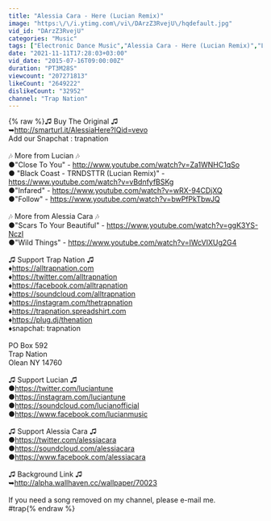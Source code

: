 ```yaml
---
title: "Alessia Cara - Here (Lucian Remix)"
image: "https:\/\/i.ytimg.com\/vi\/DArzZ3RvejU\/hqdefault.jpg"
vid_id: "DArzZ3RvejU"
categories: "Music"
tags: ["Electronic Dance Music","Alessia Cara - Here (Lucian Remix)","Lucian Remix"]
date: "2021-11-11T17:28:03+03:00"
vid_date: "2015-07-16T09:00:00Z"
duration: "PT3M28S"
viewcount: "207271813"
likeCount: "2649222"
dislikeCount: "32952"
channel: "Trap Nation"
---
```

{% raw %}♫ Buy The Original ♫<br />➥<a rel="nofollow" target="blank" href="http://smarturl.it/AlessiaHere?IQid=vevo">http://smarturl.it/AlessiaHere?IQid=vevo</a><br />Add our Snapchat : trapnation<br /><br />🎶 More from Lucian 🎶<br />●&quot;Close To You&quot; - <a rel="nofollow" target="blank" href="http://www.youtube.com/watch?v=Za1WNHC1qSo">http://www.youtube.com/watch?v=Za1WNHC1qSo</a><br />● &quot;Black Coast - TRNDSTTR (Lucian Remix)&quot; - <a rel="nofollow" target="blank" href="https://www.youtube.com/watch?v=vBdnfyfBSKg">https://www.youtube.com/watch?v=vBdnfyfBSKg</a><br />●&quot;Infared&quot; - <a rel="nofollow" target="blank" href="https://www.youtube.com/watch?v=wRX-94CDjXQ">https://www.youtube.com/watch?v=wRX-94CDjXQ</a><br />●&quot;Follow&quot; - <a rel="nofollow" target="blank" href="https://www.youtube.com/watch?v=bwPfPkTbwJQ">https://www.youtube.com/watch?v=bwPfPkTbwJQ</a><br /><br />🎶 More from Alessia Cara 🎶<br />●&quot;Scars To Your Beautiful&quot; - <a rel="nofollow" target="blank" href="https://www.youtube.com/watch?v=ggK3YS-NczI">https://www.youtube.com/watch?v=ggK3YS-NczI</a><br />●&quot;Wild Things&quot; - <a rel="nofollow" target="blank" href="https://www.youtube.com/watch?v=IWcVIXUg2G4">https://www.youtube.com/watch?v=IWcVIXUg2G4</a><br /><br />♫ Support Trap Nation ♫<br />♦<a rel="nofollow" target="blank" href="https://alltrapnation.com">https://alltrapnation.com</a><br />♦<a rel="nofollow" target="blank" href="https://twitter.com/alltrapnation">https://twitter.com/alltrapnation</a><br />♦<a rel="nofollow" target="blank" href="https://facebook.com/alltrapnation">https://facebook.com/alltrapnation</a><br />♦<a rel="nofollow" target="blank" href="https://soundcloud.com/alltrapnation">https://soundcloud.com/alltrapnation</a><br />♦<a rel="nofollow" target="blank" href="https://instagram.com/thetrapnation">https://instagram.com/thetrapnation</a><br />♦<a rel="nofollow" target="blank" href="https://trapnation.spreadshirt.com">https://trapnation.spreadshirt.com</a><br />♦<a rel="nofollow" target="blank" href="https://plug.dj/thenation">https://plug.dj/thenation</a><br />♦snapchat: trapnation<br /><br />PO Box 592<br />Trap Nation<br />Olean NY 14760<br /><br />♫ Support Lucian ♫<br />●<a rel="nofollow" target="blank" href="https://twitter.com/luciantune">https://twitter.com/luciantune</a><br />●<a rel="nofollow" target="blank" href="https://instagram.com/luciantune">https://instagram.com/luciantune</a><br />●<a rel="nofollow" target="blank" href="https://soundcloud.com/lucianofficial">https://soundcloud.com/lucianofficial</a><br />●<a rel="nofollow" target="blank" href="https://www.facebook.com/lucianmusic">https://www.facebook.com/lucianmusic</a><br /><br />♫ Support Alessia Cara ♫<br />●<a rel="nofollow" target="blank" href="https://twitter.com/alessiacara">https://twitter.com/alessiacara</a><br />●<a rel="nofollow" target="blank" href="https://soundcloud.com/alessiacara">https://soundcloud.com/alessiacara</a><br />●<a rel="nofollow" target="blank" href="https://www.facebook.com/alessiacara">https://www.facebook.com/alessiacara</a><br /><br />♫ Background Link ♫<br />➥<a rel="nofollow" target="blank" href="http://alpha.wallhaven.cc/wallpaper/70023">http://alpha.wallhaven.cc/wallpaper/70023</a><br /><br />If you need a song removed on my channel, please e-mail me.<br />#trap{% endraw %}
